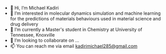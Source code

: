 - 👋 Hi, I’m Michael Kadiri
- 👀 I’m interested in molecular dynamics simulation and machine learning for the predictions of materials behaviours used in material science and drug delivery
- 🌱 I’m currently a Master's student in Chemistry at University of Tennessee, Knoxville
- 💞️ I’m looking to collaborate on ...
- 📫 You can reach me via email kadirimichael285@gmail.com



